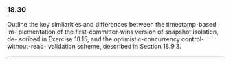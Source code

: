 ### 18.30

Outline the key similarities and differences between the timestamp-based im-
plementation of the first-committer-wins version of snapshot isolation, de-
scribed in Exercise 18.15, and the optimistic-concurrency control-without-read-
validation scheme, described in Section 18.9.3.

---